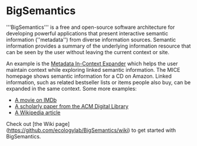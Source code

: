 BigSemantics
============

'''BigSemantics''' is a free and open-source software architecture for developing powerful applications that present interactive semantic information (''metadata'') from diverse information sources. Semantic information provides a summary of the underlying information resource that can be seen by the user without leaving the current context or site.

An example is the [Metadata In-Context Expander](http://ecologylab.net/mice) which helps the user maintain context while exploring linked semantic information. The MICE homepage shows semantic information for a CD on Amazon. Linked information, such as related bestseller lists or items people also buy, can be expanded in the same context. Some more examples:

* [A movie on IMDb](http://ecologylab.net/research/bigsemantics/MICE/index.html?url=http://www.imdb.com/title/tt1707386)
* [A scholarly paper from the ACM Digital Library](http://ecologylab.net/research/bigsemantics/MICE/index.html?url=http://dl.acm.org/citation.cfm?id=1121979)
* [A Wikipedia article](http://ecologylab.net/research/bigsemantics/MICE/index.html?url=http://en.wikipedia.org/wiki/Pablo_Picasso)

Check out [the Wiki page] (https://github.com/ecologylab/BigSemantics/wiki) to get started with BigSemantics.
